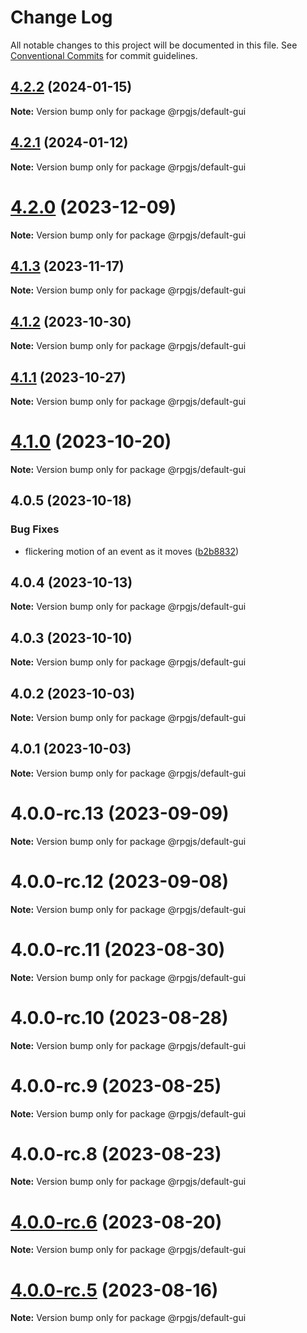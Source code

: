 # Change Log

All notable changes to this project will be documented in this file.
See [Conventional Commits](https://conventionalcommits.org) for commit guidelines.

## [4.2.2](https://github.com/RSamaium/RPG-JS/compare/v4.2.1...v4.2.2) (2024-01-15)

**Note:** Version bump only for package @rpgjs/default-gui





## [4.2.1](https://github.com/RSamaium/RPG-JS/compare/v4.2.0...v4.2.1) (2024-01-12)

**Note:** Version bump only for package @rpgjs/default-gui





# [4.2.0](https://github.com/RSamaium/RPG-JS/compare/v4.1.3...v4.2.0) (2023-12-09)

**Note:** Version bump only for package @rpgjs/default-gui





## [4.1.3](https://github.com/RSamaium/RPG-JS/compare/v4.1.2...v4.1.3) (2023-11-17)

**Note:** Version bump only for package @rpgjs/default-gui





## [4.1.2](https://github.com/RSamaium/RPG-JS/compare/v4.1.1...v4.1.2) (2023-10-30)

**Note:** Version bump only for package @rpgjs/default-gui





## [4.1.1](https://github.com/RSamaium/RPG-JS/compare/v4.1.0...v4.1.1) (2023-10-27)

**Note:** Version bump only for package @rpgjs/default-gui





# [4.1.0](https://github.com/RSamaium/RPG-JS/compare/v4.0.5...v4.1.0) (2023-10-20)

**Note:** Version bump only for package @rpgjs/default-gui





## 4.0.5 (2023-10-18)


### Bug Fixes

* flickering motion of an event as it moves ([b2b8832](https://github.com/RSamaium/RPG-JS/commit/b2b8832a1582933afb64c698f40d1b0e72021780))





## 4.0.4 (2023-10-13)

**Note:** Version bump only for package @rpgjs/default-gui





## 4.0.3 (2023-10-10)

**Note:** Version bump only for package @rpgjs/default-gui





## 4.0.2 (2023-10-03)

**Note:** Version bump only for package @rpgjs/default-gui





## 4.0.1 (2023-10-03)

**Note:** Version bump only for package @rpgjs/default-gui





# 4.0.0-rc.13 (2023-09-09)

**Note:** Version bump only for package @rpgjs/default-gui





# 4.0.0-rc.12 (2023-09-08)

**Note:** Version bump only for package @rpgjs/default-gui





# 4.0.0-rc.11 (2023-08-30)

**Note:** Version bump only for package @rpgjs/default-gui





# 4.0.0-rc.10 (2023-08-28)

**Note:** Version bump only for package @rpgjs/default-gui





# 4.0.0-rc.9 (2023-08-25)

**Note:** Version bump only for package @rpgjs/default-gui





# 4.0.0-rc.8 (2023-08-23)

**Note:** Version bump only for package @rpgjs/default-gui





# [4.0.0-rc.6](https://github.com/RSamaium/RPG-JS/compare/v4.0.0-rc.5...v4.0.0-rc.6) (2023-08-20)

**Note:** Version bump only for package @rpgjs/default-gui





# [4.0.0-rc.5](https://github.com/RSamaium/RPG-JS/compare/v4.0.0-rc.4...v4.0.0-rc.5) (2023-08-16)

**Note:** Version bump only for package @rpgjs/default-gui
